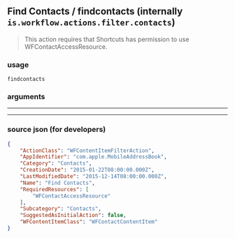 
## Find Contacts / findcontacts (internally `is.workflow.actions.filter.contacts`)

> This action requires that Shortcuts has permission to use WFContactAccessResource.



### usage
```
findcontacts 
```

### arguments

---



---

### source json (for developers)

```json
{
	"ActionClass": "WFContentItemFilterAction",
	"AppIdentifier": "com.apple.MobileAddressBook",
	"Category": "Contacts",
	"CreationDate": "2015-01-22T08:00:00.000Z",
	"LastModifiedDate": "2015-12-14T08:00:00.000Z",
	"Name": "Find Contacts",
	"RequiredResources": [
		"WFContactAccessResource"
	],
	"Subcategory": "Contacts",
	"SuggestedAsInitialAction": false,
	"WFContentItemClass": "WFContactContentItem"
}
```
